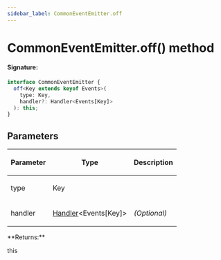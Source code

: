 ```yaml
---
sidebar_label: CommonEventEmitter.off
---
```


# CommonEventEmitter.off() method

#### Signature:

```typescript
interface CommonEventEmitter {
  off<Key extends keyof Events>(
    type: Key,
    handler?: Handler<Events[Key]>
  ): this;
}
```

## Parameters

<table><thead><tr><th>

Parameter

</th><th>

Type

</th><th>

Description

</th></tr></thead>
<tbody><tr><td>

type

</td><td>

Key

</td><td>

</td></tr>
<tr><td>

handler

</td><td>

[Handler](./puppeteer.handler.md)&lt;Events\[Key\]&gt;

</td><td>

_(Optional)_

</td></tr>
</tbody></table>
**Returns:**

this
